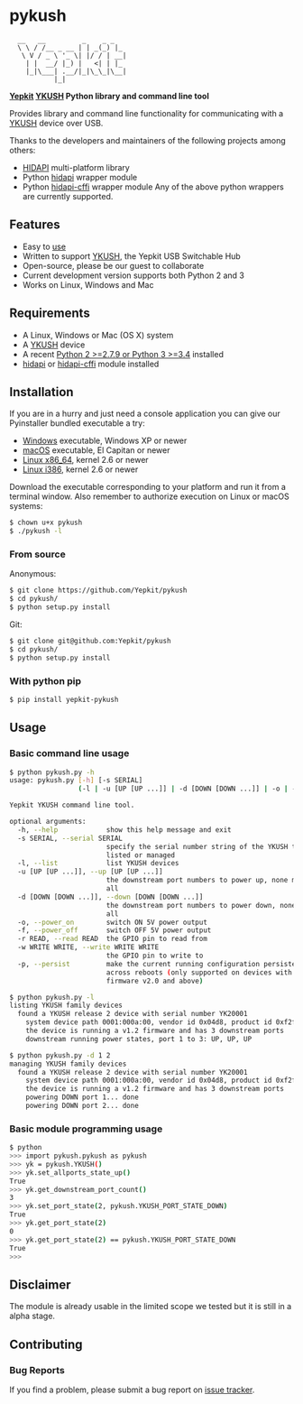 # pykush
```
  __   __         _    _ _
  \ \ / /__ _ __ | | _(_) |_
   \ V / _ \ '_ \| |/ / | __|
    | |  __/ |_) |   <| | |_
    |_|\___| .__/|_|\_\_|\__|
           |_|
```
**[Yepkit](http://www.yepkit.com/) [YKUSH](https://www.yepkit.com/products/ykush) Python library and command line tool**

Provides library and command line functionality for communicating with a [YKUSH](https://www.yepkit.com/products/ykush) device over USB.

Thanks to the developers and maintainers of the following projects among others:
- [HIDAPI](https://github.com/signal11/hidapi) multi-platform library
- Python [hidapi](https://pypi.python.org/pypi/hidapi) wrapper module
- Python [hidapi-cffi](https://pypi.python.org/pypi/hidapi-cffi) wrapper module
Any of the above python wrappers are currently supported.

## Features

- Easy to [use](https://github.com/Yepkit/pykush#usage)
- Written to support [YKUSH]((https://www.yepkit.com/products/ykush)), the Yepkit USB Switchable Hub
- Open-source, please be our guest to collaborate
- Current development version supports both Python 2 and 3
- Works on Linux, Windows and Mac

## Requirements

- A Linux, Windows or Mac (OS X) system
- A [YKUSH](https://www.yepkit.com/products/ykush) device
- A recent [Python 2 >=2.7.9 or Python 3 >=3.4](https://www.python.org/downloads/) installed
- [hidapi](https://pypi.python.org/pypi/hidapi) or [hidapi-cffi](https://pypi.python.org/pypi/hidapi-cffi) module installed

## Installation

If you are in a hurry and just need a console application you can give our Pyinstaller bundled executable a try:
- [Windows](https://github.com/Yepkit/pykush/releases/download/v0.3.6/windows.zip) executable, Windows XP or newer
- [macOS](https://github.com/Yepkit/pykush/releases/download/v0.3.6/macos.zip) executable, El Capitan or newer
- [Linux x86_64](https://github.com/Yepkit/pykush/releases/download/v0.3.6/linux64.zip), kernel 2.6 or newer
- [Linux i386](https://github.com/Yepkit/pykush/releases/download/v0.3.6/linux32.zip), kernel 2.6 or newer

Download the executable corresponding to your platform and run it from a terminal window.
Also remember to authorize execution on Linux or macOS systems:
```bash
$ chown u+x pykush
$ ./pykush -l
```

### From source

Anonymous:
```bash
$ git clone https://github.com/Yepkit/pykush
$ cd pykush/
$ python setup.py install
```

Git:
```bash
$ git clone git@github.com:Yepkit/pykush
$ cd pykush/
$ python setup.py install
```

### With python pip

```bash
$ pip install yepkit-pykush
```

## Usage

### Basic command line usage

```bash
$ python pykush.py -h
usage: pykush.py [-h] [-s SERIAL]
                 (-l | -u [UP [UP ...]] | -d [DOWN [DOWN ...]] | -o | -f | -r READ | -w WRITE WRITE | -p)

Yepkit YKUSH command line tool.

optional arguments:
  -h, --help            show this help message and exit
  -s SERIAL, --serial SERIAL
                        specify the serial number string of the YKUSH to be
                        listed or managed
  -l, --list            list YKUSH devices
  -u [UP [UP ...]], --up [UP [UP ...]]
                        the downstream port numbers to power up, none means
                        all
  -d [DOWN [DOWN ...]], --down [DOWN [DOWN ...]]
                        the downstream port numbers to power down, none means
                        all
  -o, --power_on        switch ON 5V power output
  -f, --power_off       switch OFF 5V power output
  -r READ, --read READ  the GPIO pin to read from
  -w WRITE WRITE, --write WRITE WRITE
                        the GPIO pin to write to
  -p, --persist         make the current running configuration persistent
                        across reboots (only supported on devices with
                        firmware v2.0 and above)

$ python pykush.py -l
listing YKUSH family devices
  found a YKUSH release 2 device with serial number YK20001
    system device path 0001:000a:00, vendor id 0x04d8, product id 0xf2f7
    the device is running a v1.2 firmware and has 3 downstream ports
    downstream running power states, port 1 to 3: UP, UP, UP

$ python pykush.py -d 1 2
managing YKUSH family devices
  found a YKUSH release 2 device with serial number YK20001
    system device path 0001:000a:00, vendor id 0x04d8, product id 0xf2f7
    the device is running a v1.2 firmware and has 3 downstream ports
    powering DOWN port 1... done
    powering DOWN port 2... done
```

### Basic module programming usage
```bash
$ python
>>> import pykush.pykush as pykush
>>> yk = pykush.YKUSH()
>>> yk.set_allports_state_up()
True
>>> yk.get_downstream_port_count()
3
>>> yk.set_port_state(2, pykush.YKUSH_PORT_STATE_DOWN)
True
>>> yk.get_port_state(2)
0
>>> yk.get_port_state(2) == pykush.YKUSH_PORT_STATE_DOWN
True
>>>
```

## Disclaimer

The module is already usable in the limited scope we tested but it is still in a alpha stage.

## Contributing

### Bug Reports

If you find a problem, please submit a bug report on [issue tracker](https://github.com/Yepkit/pykush/issues).
